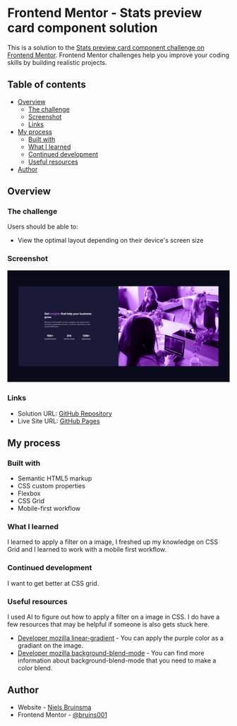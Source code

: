 # Frontend Mentor - Stats preview card component solution

This is a solution to the [Stats preview card component challenge on Frontend Mentor](https://www.frontendmentor.io/challenges/stats-preview-card-component-8JqbgoU62). Frontend Mentor challenges help you improve your coding skills by building realistic projects. 

## Table of contents

- [Overview](#overview)
  - [The challenge](#the-challenge)
  - [Screenshot](#screenshot)
  - [Links](#links)
- [My process](#my-process)
  - [Built with](#built-with)
  - [What I learned](#what-i-learned)
  - [Continued development](#continued-development)
  - [Useful resources](#useful-resources)
- [Author](#author)

## Overview

### The challenge

Users should be able to:

- View the optimal layout depending on their device's screen size

### Screenshot

![](./Screenshot.png)

### Links

- Solution URL: [GitHub Repository](github.com/bruins001/stats-preview-card-component)
- Live Site URL: [GitHub Pages](https://bruins001.github.io/stats-preview-card-component)

## My process

### Built with

- Semantic HTML5 markup
- CSS custom properties
- Flexbox
- CSS Grid
- Mobile-first workflow

### What I learned

I learned to apply a filter on a image, I freshed up my knowledge on CSS Grid and I learned to work with a mobile first workflow.

### Continued development

I want to get better at CSS grid.

### Useful resources

I used AI to figure out how to apply a filter on a image in CSS. I do have a few resources that may be helpful if someone is also gets stuck here.
- [Developer mozilla linear-gradient](https://developer.mozilla.org/en-US/docs/Web/CSS/gradient/linear-gradient) - You can apply the purple color as a gradiant on the image.
- [Developer mozilla background-blend-mode](https://developer.mozilla.org/en-US/docs/Web/CSS/background-blend-mode) - You can find more information about background-blend-mode that you need to make a color blend.

## Author

- Website - [Niels Bruinsma](https://www.nielsbruinsma.net)
- Frontend Mentor - [@bruins001](https://www.frontendmentor.io/profile/bruins001)
